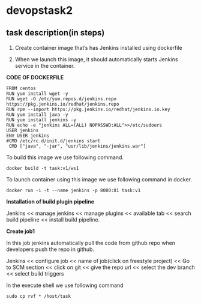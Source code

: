 # devopstask2
## task description(in steps)
#### 

1.	Create container image that’s has Jenkins installed  using dockerfile 

2.	When we launch this image, it should automatically starts Jenkins service in the container.

 **CODE OF DOCKERFILE**

```
FROM centos
RUN yum install wget -y
RUN wget -O /etc/yum.repos.d/jenkins.repo https://pkg.jenkins.io/redhat/jenkins.repo
RUN rpm --import https://pkg.jenkins.io/redhat/jenkins.io.key
RUN yum install java -y 
RUN yum install jenkins -y
RUN echo -e "jenkins ALL=(ALL) NOPASSWD:ALL">>/etc/sudoers
USER jenkins
ENV USER jenkins
#CMD /etc/rc.d/init.d/jenkins start
 CMD ["java", "-jar", "usr/lib/jenkins/jenkins.war"]
```
To build this image we use following command.

```
docker build -t task:v1/ws1
```
To launch container using this image  we use following command in docker.

``` 
docker run -i -t --name jenkins -p 8080:81 task:v1
```
**Installation of build plugin pipeline**

Jenkins << manage jenkins << manage plugins << available tab << search build pipeline << install build pipeline.

**Create job1**

In this job jenkins automatically pull the code from github repo when developers push the repo in github. 

Jenkins << configure job << name of job(click on freestyle project) << Go to SCM section << click on git << give the repo url << select the dev branch << select build triggers

In the execute shell we use following command

```
sudo cp rvf * /host/task

```




